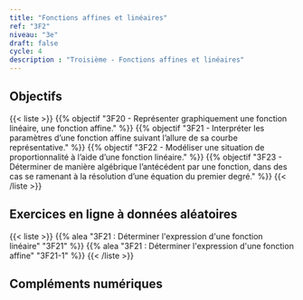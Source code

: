 ```yaml
---
title: "Fonctions affines et linéaires"
ref: "3F2"
niveau: "3e"
draft: false
cycle: 4
description : "Troisième - Fonctions affines et linéaires"
---
```



<h2 class="ui horizontal divider header">Objectifs</h2>

{{< liste >}}
	{{% objectif "3F20 - Représenter graphiquement une fonction linéaire, une fonction affine." %}}
	{{% objectif "3F21 - Interpréter les paramètres d’une fonction affine suivant l’allure de sa courbe représentative." %}}
	{{% objectif "3F22 - Modéliser une situation de proportionnalité à l’aide d’une fonction linéaire." %}}
	{{% objectif "3F23 - Déterminer de manière algébrique l’antécédent par une fonction, dans des cas se ramenant à la résolution d’une équation du premier degré." %}}
{{< /liste >}}


<!-- 
<div class="ui hidden divider"></div>
<div class="ui hidden divider"></div>

<h2 class="ui horizontal divider header">Fiches d'exercices</h2>

{{< liste >}}
	{{% pdf "Mise en route C1 : Calculs" 6C1 %}}
	
{{< /liste >}} -->



<div class="ui hidden divider"></div>
<div class="ui hidden divider"></div>

<h2 class="ui horizontal divider header">Exercices en ligne à données aléatoires</h2>

{{< liste >}}
	{{% alea "3F21 : Déterminer l'expression d'une fonction linéaire" "3F21" %}}
	{{% alea "3F21 : Déterminer l'expression d'une fonction affine" "3F21-1" %}}
{{< /liste >}}

<div class="ui hidden divider"></div>
<div class="ui hidden divider"></div>

<h2 class="ui horizontal divider header">Compléments numériques</h2>

<!-- {{< liste >}}
	{{% youtube "N10 : Le système de numération décimal (vidéo de Jean-Yves Labouche)" "UudfsVP17Jk" %}}
	{{% youtube "N12 : Multiplier un entier par 100 (vidéo de Christophe Bringard)" "LR_ZwBNZVmg" %}}
	{{% url "N12 : Glisse-nombre - Multiplier ou diviser par 10, 100 ou 1 000 (outil développé par Arnaud Durand)" "https://mathix.org/glisse-nombre/index.html" %}}
	{{% url "Polypad (manipuler les fractions)" "https://mathigon.org/polypad" %}}
{{< /liste >}} -->



<div class="ui hidden divider"></div>
<div class="ui hidden divider"></div>

<!-- <h2 class="ui horizontal divider header">Corrections</h2>

{{< liste >}}
	{{% pdf-corr " : " 6N1 %}}
	
{{< /liste >}} -->
